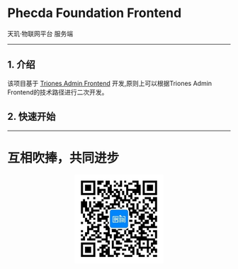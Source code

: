 # Phecda Foundation Frontend
天玑·物联网平台 服务端

---
## 1. 介绍
该项目基于 [Triones Admin Frontend](https://github.com/trionesdev/template-frontend-react-antd) 开发,原则上可以根据Triones Admin Frontend的技术路径进行二次开发。

## 2. 快速开始

---
# 互相吹捧，共同进步

<div style="width: 100%;text-align: center;">
   <img src="images/shuque_wx.jpg" width="200px" alt="">
</div>